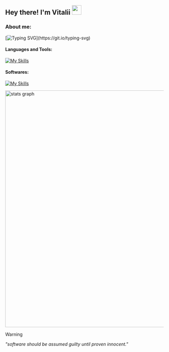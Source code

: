 ## Hey there! I'm Vitalii <img src="https://raw.githubusercontent.com/MartinHeinz/MartinHeinz/master/wave.gif" width="30px">

### About me: 
[![Typing SVG](https://readme-typing-svg.demolab.com?font=Fira+Code&size=13&pause=900&color=FF8925&width=435&lines=I'm+pursuing+a+Software+Development+degree.;Currently+learning+everything+about+QA.;Mostly+coding+in+JS%2C+Python+and+practicing+on+Codewars.;Check+out+my+projects+down+below!)](https://git.io/typing-svg)
#### Languages and Tools:
[![My Skills](https://skillicons.dev/icons?i=py,js,html,css,sqlite,git,github)](https://skillicons.dev)
#### Softwares:
[![My Skills](https://skillicons.dev/icons?i=pycharm,vscode,ae,ps,pr,windows)](https://skillicons.dev)

<div align="left">
  <img src="http://github-profile-summary-cards.vercel.app/api/cards/profile-details?username=x1tedbtw&theme=gruvbox" width=750  alt="stats graph"/>
</div>

> [!WARNING]
> *"software should be assumed guilty until proven innocent."*




